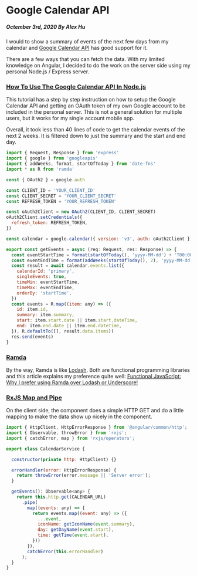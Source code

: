 # Google Calendar API
##### Octember 3rd, 2020 By Alex Hu

I would to show a summary of events of the next few days from my calendar and
[Google Calendar API](https://developers.google.com/calendar/overview) has good support
for it.

There are a few ways that you can fetch the data. With my limited knowledge on Angular,
I decided to do the work on the server side using my personal Node.js / Express server.

### [How To Use The Google Calendar API In Node.js](https://www.youtube.com/watch?v=zrLf4KMs71E)

This tutorial has a step by step instruction on how to setup the Google Calendar API and getting
an OAuth token of my own Google account to be included in the personal server. This is not a
general solution for multiple users, but it works for my single account mobile app.

Overall, it took less than 40 lines of code to get the calendar events of the next 2 weeks.
It is filtered down to just the summary and the start and end day.

```js
import { Request, Response } from 'express'
import { google } from 'googleapis'
import { addWeeks, format, startOfToday } from 'date-fns'
import * as R from 'ramda'

const { OAuth2 } = google.auth

const CLIENT_ID = 'YOUR_CLIENT_ID'
const CLIENT_SECRET = 'YOUR_CLIENT_SECRET'
const REFRESH_TOKEN = 'YOUR_REFRESH_TOKEN'

const oAuth2Client = new OAuth2(CLIENT_ID, CLIENT_SECRET)
oAuth2Client.setCredentials({
  refresh_token: REFRESH_TOKEN,
})

const calendar = google.calendar({ version: 'v3', auth: oAuth2Client })

export const getEvents = async (req: Request, res: Response) => {
  const eventStartTime = format(startOfToday(), 'yyyy-MM-dd') + 'T00:00:00.000Z'
  const eventEndTime = format(addWeeks(startOfToday(), 2), 'yyyy-MM-dd') + 'T00:00:00.000Z'
  const result = await calendar.events.list({
    calendarId: 'primary',
    singleEvents: true,
    timeMin: eventStartTime,
    timeMax: eventEndTime,
    orderBy: 'startTime',
  })
  const events = R.map((item: any) => ({
    id: item.id,
    summary: item.summary,
    start: item.start.date || item.start.dateTime,
    end: item.end.date || item.end.dateTime,
  }), R.defaultTo([], result.data.items))
  res.send(events)
}
```
### [Ramda](https://ramdajs.com/)
By the way, Ramda is like [Lodash](https://lodash.com/). Both are functional programming libraries and this article
explains my preference quite well:
[Functional JavaScript: Why I prefer using Ramda over Lodash or Underscore!](https://www.codementor.io/@michelre/functional-javascript-why-i-prefer-using-ramda-over-lodash-or-underscore-dzovysq11)

### [RxJS Map and Pipe](https://indepth.dev/reading-the-rxjs-6-sources-map-and-pipe/)

On the client side, the component does a simple HTTP GET and do a little mapping to make the data show up nicely
in the component.
```js
import { HttpClient, HttpErrorResponse } from '@angular/common/http';
import { Observable, throwError } from 'rxjs';
import { catchError, map } from 'rxjs/operators';

export class CalendarService {

  constructor(private http: HttpClient) {}

  errorHandler(error: HttpErrorResponse) {
    return throwError(error.message || 'Server error');
  }

  getEvents(): Observable<any> {
    return this.http.get(CALENDAR_URL)
      .pipe(
        map((events: any) => {
          return events.map((event: any) => ({
            ...event,
            iconName: getIconName(event.summary),
            day: getDayName(event.start),
            time: getTime(event.start),
          }))
        }),
        catchError(this.errorHandler)
      );
  }
}
```
